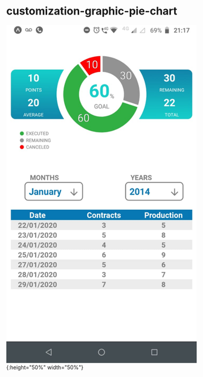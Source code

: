 # customization-graphic-pie-chart
![Demo Animation](./assets/graficPieChartCustomization.png?raw=true){:height="50%" width="50%"}